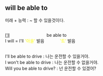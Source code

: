 ## will be able to ##
미래 + 능력 : ~ 할 수 있을것이다.
<br>
<br>

<u>I'll</u> &nbsp;&nbsp;&nbsp;&nbsp;&nbsp;&nbsp;&nbsp;&nbsp;&nbsp;&nbsp;&nbsp;&nbsp;&nbsp;&nbsp;&nbsp;&nbsp;&nbsp;&nbsp;&nbsp;&nbsp;&nbsp;&nbsp;&nbsp;&nbsp;&nbsp;&nbsp;&nbsp;&nbsp;&nbsp;&nbsp;be able to  
I will = I'll <span style="color:yellow">'아을'</span> 발음 &nbsp;&nbsp;&nbsp;&nbsp;&nbsp;&nbsp;&nbsp;&nbsp;&nbsp;&nbsp;&nbsp;&nbsp;<span style="color:yellow">'트'</span> 발음
<br>
<br>

I'll be able to drive : 나는 운전할 수 있을거야.  
I won't be able to drive : 나는 운전할 수 없을거야.  
Will you be able to drive? : 넌 운전할 수 있겠어?  